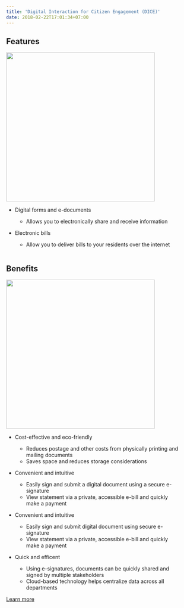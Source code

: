 ```yaml
---
title: 'Digital Interaction for Citizen Engagement (DICE)'
date: 2018-02-22T17:01:34+07:00
---
```


<style>
.roman {
    list-style-type: lower-roman;
}
.square {
    list-style-type: square;
    margin-left: 30px;
}    

.column {
    float: left;
    width: 50%;
}

.right {
    width: 50%;
}

.row:after {
    content: "";
    display: table;
    clear: both;
}

.benefits {
    text-align:left;
}

.flexbox-container {
    display: flex;
    align-items: flex-start;
    flex-wrap: wrap;
}

.flex-child {
    flex:1;
    border: 1px;
    min-width: 400px;
    max-width: 800px;
    padding-right: 30px;
}

.flex-child-1 {
    flex:2;
    border: 1px;
    padding-left: 20px;
    padding-right: 20px;
    flex-shrink: 0;
}

.center {
    margin-left: auto; 
    padding-right: 30px;
    margin-right: auto; 
    display: block;
}

@media screen and (max-width: 990px) {
    .flexbox-container {
        display: flex;
        flex-direction: column-reverse;
    }

    .flex-child {
        flex:1;
        border: 1px;
        min-width: 400px;
    }

    .flex-child-1 {
        flex:2;
        border: 1px;
        padding-left: 20px;
        padding-right: 20px;
        flex-shrink: 0;
    }
}
</style>

<h2>Features</h2>
<div class="flexbox-container">
    <div class="flex-child">
    <ul class="roman"; style="list-style-type:disc">
        <li>Digital forms and e-documents</li>
    </ul>
    <ul class="square"; style="list-style-type:circle">
            <li>Allows you to electronically share and receive information</li>
    </ul>
    <ul class="roman"; style="list-style-type:disc">
            <li>Electronic bills</li>
    </ul>
    <ul class="square"; style="list-style-type:circle">
        <li>Allow you to deliver bills to your residents over the internet</li>
    </ul>
    </div>
    <div class="flex-child">
        <img src="https://i.imgur.com/741yHTM.jpg" width="400px" class="center"/>
    </div>
</div>
<h2>Benefits</h2>
<div class="flexbox-container">
    <div class="flex-child">
    <ul class="roman"; style="list-style-type:disc">
            <li>Cost-effective and eco-friendly</li>
    </ul>
    <ul class="square"; style="list-style-type:circle">
            <li>Reduces postage and other costs from physically printing and mailing documents</li>
            <li>Saves space and reduces storage considerations</li>
    </ul>
    <ul class="roman"; style="list-style-type:disc">
            <li>Convenient and intuitive</li>
    </ul>
    <ul class="square"; style="list-style-type:circle">
            <li>Easily sign and submit a digital document using a secure e-signature</li> 
            <li>View statement via a private, accessible e-bill and quickly make a payment</li>
    </ul>
    <ul class="roman"; style="list-style-type:disc">
            <li>Convenient and intuitive</li>
    </ul>
    <ul class="square"; style="list-style-type:circle">
            <li>Easily sign and submit digital document using secure e-signature</li> 
            <li>View statement via a private, accessible e-bill and quickly make a payment</li>
    </ul>
    <ul class="roman"; style="list-style-type:disc">
        <li>Quick and efficent</li>
    </ul>
    <ul class="square"; style="list-style-type:circle">
        <li>Using e-signatures, documents can be quickly shared and signed by multiple stakeholders</li>
        <li>Cloud-based technology helps centralize data across all departments</li>
    </ul>
    </div>
    <div class="flex-child">
        <img src="https://i.imgur.com/ufxbZSP.jpg" loading="lazy" width="400px" class="center"/>
    </div>
</div>
<a href="/contact/">Learn more</a>